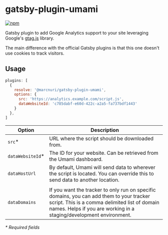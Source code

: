 # gatsby-plugin-umami
[![npm](https://img.shields.io/npm/v/gatsby-plugin-google-analytics-gtag)](https://www.npmjs.com/package/gatsby-plugin-google-analytics-gtag)

Gatsby plugin to add Google Analytics support to your site leveraging Google's [gtag.js](https://developers.google.com/tag-platform/gtagjs) library.

The main difference with the official Gatsby plugins is that this one doesn't use cookies to track visitors.

## Usage

```javascript
plugins: [
  {
    resolve: '@marcnuri/gatsby-plugin-umami',
    options: {
      src: 'https://analytics.example.com/script.js',
      dataWebsiteId: 'c785dabf-e60d-422c-a2a5-fa737bdf1443'
    }
  },
]
```

| Option           | Description                                                                                                                                                                                                      |
|------------------|------------------------------------------------------------------------------------------------------------------------------------------------------------------------------------------------------------------|
| `src`*           | URL where the script should be downloaded from.                                                                                                                                                                  |
| `dataWebsiteId`* | The ID for your website. Can be retrieved from the Umami dashboard.                                                                                                                                              |
| `dataHostUrl`    | By default, Umami will send data to wherever the script is located. You can override this to send data to another location.                                                                                      |
|                  |                                                                                                                                                                                                                  |
| `dataDomains`    | If you want the tracker to only run on specific domains, you can add them to your tracker script. This is a comma delimited list of domain names. Helps if you are working in a staging/development environment. |

_* Required fields_

